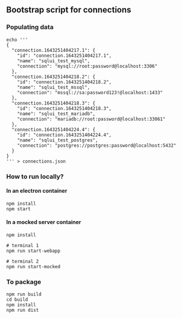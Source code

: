 ## Bootstrap script for connections


### Populating data
```
echo '''
{
  "connection.1643251404217.1": {
    "id": "connection.1643251404217.1",
    "name": "sqlui_test_mysql",
    "connection": "mysql://root:password@localhost:3306"
  },
  "connection.1643251404218.2": {
    "id": "connection.1643251404218.2",
    "name": "sqlui_test_mssql",
    "connection": "mssql://sa:password123!@localhost:1433"
  },
  "connection.1643251404218.3": {
    "id": "connection.1643251404218.3",
    "name": "sqlui_test_mariadb",
    "connection": "mariadb://root:password@localhost:33061"
  },
  "connection.1643251404224.4": {
    "id": "connection.1643251404224.4",
    "name": "sqlui_test_postgres",
    "connection": "postgres://postgres:password@localhost:5432"
  }
}
''' > connections.json
```



### How to run locally?

#### In an electron container
```
npm install
npm start
```

#### In a mocked server container
```
npm install

# terminal 1
npm run start-webapp

# terminal 2
npm run start-mocked
```


### To package
```
npm run build
cd build
npm install
npm run dist
```
